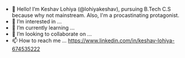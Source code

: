 - 👋 Hello! I’m Keshav Lohiya (@lohiyakeshav), pursuing B.Tech C.S because why not mainstream. Also, I'm a procastinating protagonist. 
- 👀 I’m interested in ...
- 🌱 I’m currently learning ...
- 💞️ I’m looking to collaborate on ...
- 📫 How to reach me ... https://www.linkedin.com/in/keshav-lohiya-674535222

<!---
lohiyakeshav/lohiyakeshav is a ✨ special ✨ repository because its `README.md` (this file) appears on your GitHub profile.
You can click the Preview link to take a look at your changes.
--->
